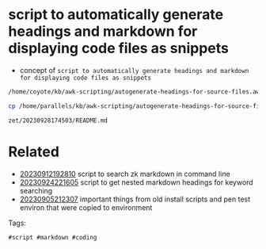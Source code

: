 # script to automatically generate headings and markdown for displaying code files as snippets

- concept of `script to automatically generate headings and markdown for displaying code files as snippets`

```bash
/home/coyote/kb/awk-scripting/autogenerate-headings-for-source-files.awk # autogenerate headings for source files

cp /home/parallels/kb/awk-scripting/autogenerate-headings-for-source-files.awk .
```

` zet/20230928174503/README.md `

# Related

- [20230912192810](/zet/20230912192810/README.md) script to search zk markdown in command line
- [20230924221605](/zet/20230924221605/README.md) script to get nested markdown headings for keyword searching
- [20230905212307](/zet/20230905212307/README.md) important things from old install scripts and pen test environ that were copied to environment

Tags:

    #script #markdown #coding
